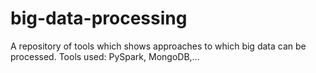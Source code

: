 # big-data-processing
A repository of tools which shows approaches to which big data can be processed. Tools used: PySpark, MongoDB,...  

